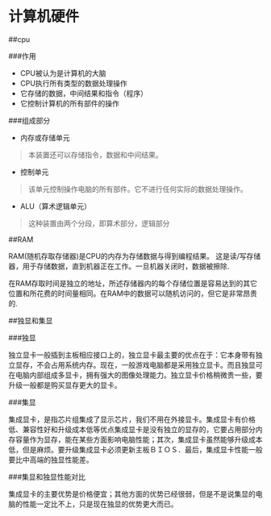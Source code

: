 # 计算机硬件

##cpu

###作用

- CPU被认为是计算机的大脑
- CPU执行所有类型的数据处理操作
- 它存储的数据，中间结果和指令（程序）
- 它控制计算机的所有部件的操作

###组成部分

- 内存或存储单元

>本装置还可以存储指令，数据和中间结果。 

- 控制单元

>该单元控制操作电脑的所有部件。它不进行任何实际的数据处理操作。 

- ALU（算术逻辑单元）

>这种装置由两个分段，即算术部分，逻辑部分

##RAM

RAM(随机存取存储器)是CPU的内存为存储数据与得到编程结果。 这是读/写存储器，用于存储数据，直到机器正在工作。一旦机器关闭时，数据被擦除.

在RAM存取时间是独立的地址，所述存储器内的每个存储位置是容易达到的其它位置和所花费的时间量相同。在RAM中的数据可以随机访问的，但它是非常昂贵的.

##独显和集显

###独显

​       独立显卡一般插到主板相应接口上的，独立显卡最主要的优点在于：它本身带有独立显存，不会占用系统内存。现在，一般游戏电脑都是采用独立显卡。而且独显可在电脑内部组成多显卡，拥有强大的图像处理能力。独立显卡价格稍微贵一些，要升级一般都是购买显存更大的显卡。 

###集显

​        集成显卡，是指芯片组集成了显示芯片，我们不用在外接显卡。集成显卡有价格低、兼容性好和升级成本低等优点集成显卡是没有独立的显存的，它要占用部分内存容量作为显存，能在某些方面影响电脑性能；其次，集成显卡虽然能够升级成本低，但是麻烦。要升级集成显卡必须更新主板ＢＩＯＳ．最后，集成显卡性能一般要比中高端的独显性能差。

###集显和独显性能对比

​        集成显卡的主要优势是价格便宜；其他方面的优势已经很弱，但是不是说集显的电脑的性能一定比不上，只是现在独显的优势更大而已。